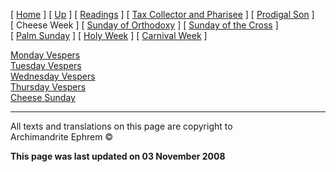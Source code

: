 \[ [Home](index.md) \] \[ [Up](triodion.md) \]
\[ [Readings](readLent.md) \]
\[ [Tax Collector and Pharisee](PubPharE.md) \]
\[ [Prodigal Son](ProdigalE.md) \] \[ Cheese Week \]
\[ [Sunday of Orthodoxy](sunday_of_orthodoxy.md) \]
\[ [Sunday of the Cross](sunday_of_the_cross.md) \]
\[ [Palm Sunday](palm.md) \] \[ [Holy Week](holyweek.md) \]
\[ [Carnival Week](carnival_week.md) \]

[Monday Vespers](CheeseMonVes.md)  
[Tuesday Vespers](CheeseTueVes.md)  
[Wednesday Vespers](CheeseWedVes.md)  
[Thursday Vespers](CheeseThuVes.md)  
[Cheese Sunday](cheese.md)

-----

All texts and translations on this page are copyright to  
Archimandrite Ephrem ©

**This page was last updated on 03 November 2008**

